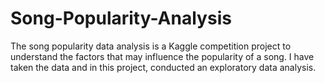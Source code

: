 # Song-Popularity-Analysis
The song popularity data analysis is a Kaggle competition project to understand the factors that may influence the popularity of a song. 
I have taken the data and in this project, conducted an exploratory data analysis.
